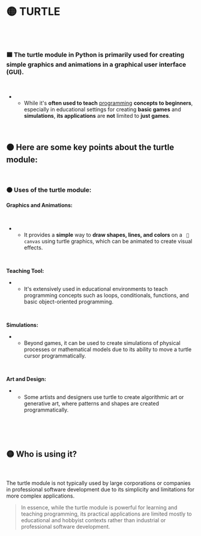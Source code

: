 # 🟡 TURTLE

<br>
<br>

### 🟦 The turtle module in Python is primarily used for creating simple graphics and animations in a graphical user interface (GUI).

<br>

- - While it's **often used to teach** <u>programming</u> **concepts to beginners**, especially in educational settings for creating **basic games** and **simulations**, **its applications** are **not** limited to **just games**.


<br>

## 🟠 Here are some key points about the turtle module:


<br>

### 🟠 Uses of the turtle module:

**Graphics and Animations:**

<br>

- -  It provides a **simple** way to **draw shapes, lines, and colors** on a ` 🔲 canvas` using turtle graphics, which can be animated to create visual effects.

<br>

**Teaching Tool:**

- - It's extensively used in educational environments to teach programming concepts such as loops, conditionals, functions, and basic object-oriented programming.

<br>

**Simulations:**

- -  Beyond games, it can be used to create simulations of physical processes or mathematical models due to its ability to move a turtle cursor programmatically.

<br>

**Art and Design:**

- - Some artists and designers use turtle to create algorithmic art or generative art, where patterns and shapes are created programmatically.

<br>
<br>
<br>

## 🟡 Who is using it?

<br>

The turtle module is not typically used by large corporations or companies in professional software development due to its simplicity and limitations for more complex applications.


>In essence, while the turtle module is powerful for learning and teaching programming, its practical applications are limited mostly to educational and hobbyist contexts rather than industrial or professional software development.